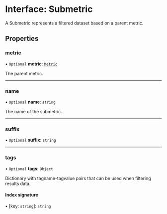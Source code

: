 # Interface: Submetric

A Submetric represents a filtered dataset based on a parent metric.

## Properties

### metric

• `Optional` **metric**: [`Metric`](Metric.md)

The parent metric.

___

### name

• `Optional` **name**: `string`

The name of the submetric.

___

### suffix

• `Optional` **suffix**: `string`

___

### tags

• `Optional` **tags**: `Object`

Dictionary with tagname-tagvalue pairs that can be used when filtering results data.

#### Index signature

▪ [key: `string`]: `string`
